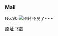 ### Mail
No.96
![图片不见了~~~](https://imgs.xkcd.com/comics/mail.png)

[原址](https://xkcd.com//96) [下载](https://imgs.xkcd.com/comics/mail.png)

